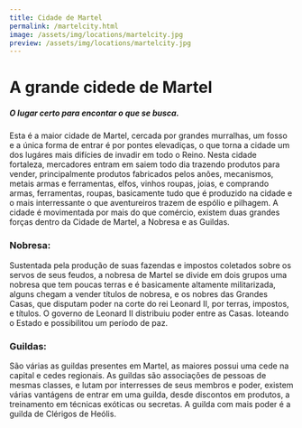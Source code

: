 ```yaml
---
title: Cidade de Martel	
permalink: /martelcity.html
image: /assets/img/locations/martelcity.jpg
preview: /assets/img/locations/martelcity.jpg
---
```


# A grande cidede de Martel

##### O lugar certo para encontar o que se busca.

Esta é a maior cidade de Martel, cercada por grandes murralhas, um fosso e a única forma de entrar é por pontes elevadiças, o que torna a cidade um dos lugáres mais difícies de invadir em todo o Reino. Nesta cidade fortaleza, mercadores entram em saiem todo dia trazendo produtos para vender, principalmente produtos fabricados pelos anões, mecanismos, metais armas e ferramentas, elfos, vinhos roupas, joias, e comprando armas, ferramentas, roupas, basicamente tudo que é produzido na cidade e o mais interressante o que aventureiros trazem de espólio e pilhagem.  A cidade é movimentada por mais do que comércio, existem duas grandes forças dentro da Cidade de Martel, a Nobresa e as Guildas.

### Nobresa:
Sustentada pela produção de suas fazendas e impostos coletados sobre os servos de seus feudos, a nobresa de Martel se divide em dois grupos uma nobresa que tem poucas terras e é basicamente altamente militarizada, alguns chegam a vender títulos de nobresa, e os nobres das Grandes Casas, que disputam poder na corte do rei Leonard II, por terras, impostos, e títulos. O governo de Leonard II distribuiu poder entre as Casas. loteando o Estado e possibilitou um período de paz.

### Guildas:

São várias as guildas presentes em Martel, as maiores possui uma cede na capital e cedes regionais. As guildas são associações de pessoas de mesmas classes, e lutam por interresses de seus membros e poder, existem várias vantágens de entrar em uma guilda, desde discontos em produtos, a treinamento em técnicas exóticas ou secretas. A guilda com mais poder é a guilda de Clérigos de Heólis.




